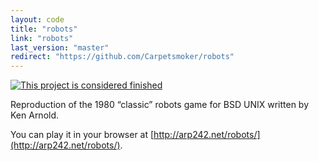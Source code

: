 ```yaml
---
layout: code
title: "robots"
link: "robots"
last_version: "master"
redirect: "https://github.com/Carpetsmoker/robots"
---
```


[![This project is considered finished](https://img.shields.io/badge/Status-finished-green.svg)](https://arp242.net/status/finished)

Reproduction of the 1980 “classic” robots game for BSD UNIX written by Ken
Arnold.

You can play it in your browser at
[http://arp242.net/robots/](http://arp242.net/robots/).
